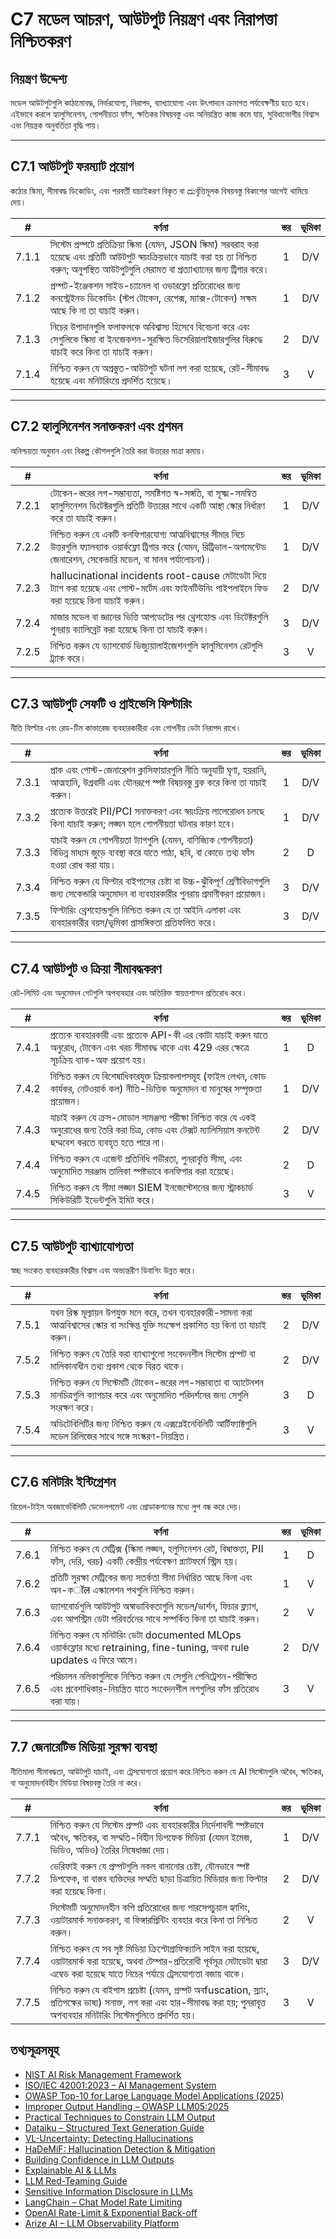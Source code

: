 # C7 মডেল আচরণ, আউটপুট নিয়ন্ত্রণ এবং নিরাপত্তা নিশ্চিতকরণ

## নিয়ন্ত্রণ উদ্দেশ্য

মডেল আউটপুটগুলি কাঠামোবদ্ধ, নির্ভরযোগ্য, নিরাপদ, ব্যাখ্যাযোগ্য এবং উৎপাদনে ক্রমাগত পর্যবেক্ষণীয় হতে হবে। এইভাবে করলে হ্যালুসিনেশন, গোপনীয়তা ফাঁস, ক্ষতিকর বিষয়বস্তু এবং অনিয়ন্ত্রিত কাজ কমে যায়, সুবিধাভোগীর বিশ্বাস এবং নিয়ন্ত্রক অনুবর্তিতা বৃদ্ধি পায়।

---

## C7.1 আউটপুট ফরম্যাট প্রয়োগ

কঠোর স্কিমা, সীমাবদ্ধ ডিকোডিং, এবং পরবর্তী যাচাইকরণ বিকৃত বা ದುর্বৃত্তিমূলক বিষয়বস্তু বিকাশের আগেই থামিয়ে দেয়।

|   #   | বর্ণনা                                                                                                                                                                                                        | স্তর | ভূমিকা |
| :---: | ------------------------------------------------------------------------------------------------------------------------------------------------------------------------------------------------------------- | :--: | :----: |
| 7.1.1 | সিস্টেম প্রম্পটে প্রতিক্রিয়া স্কিমা (যেমন, JSON স্কিমা) সরবরাহ করা হয়েছে এবং প্রতিটি আউটপুট স্বয়ংক্রিয়ভাবে যাচাই করা হয় তা নিশ্চিত করুন; অনুপস্থিত আউটপুটগুলি মেরামত বা প্রত্যাখ্যানের জন্য ট্রিগার করে। |  1   |  D/V   |
| 7.1.2 | প্রম্পট-ইঞ্জেকশন সাইড-চ্যানেল বা ওভারফ্লো প্রতিরোধের জন্য কনস্ট্রেইনড ডিকোডিং (স্টপ টোকেন, রেগেক্স, ম্যাক্স-টোকেন) সক্ষম আছে কি না তা যাচাই করুন।                                                             |  1   |  D/V   |
| 7.1.3 | নিচের উপাদানগুলি ফলাফলকে অবিশ্বাস্য হিসেবে বিবেচনা করে এবং সেগুলিকে স্কিমা বা ইনজেকশন-সুরক্ষিত ডিসেরিয়ালাইজারগুলির বিরুদ্ধে যাচাই করে কিনা তা যাচাই করুন।                                                    |  2   |  D/V   |
| 7.1.4 | নিশ্চিত করুন যে অপ্রস্তুত-আউটপুট ঘটনা লগ করা হয়েছে, রেট-সীমাবদ্ধ হয়েছে এবং মনিটরিংয়ে প্রদর্শিত হয়েছে।                                                                                                     |  3   |   V    |

---

## C7.2 হ্যালুসিনেশন সনাক্তকরণ এবং প্রশমন

অনিশ্চয়তা অনুমান এবং বিকল্প কৌশলগুলি তৈরি করা উত্তরের মাত্রা কমায়।

|   #   | বর্ণনা                                                                                                                                                                             | স্তর | ভূমিকা |
| :---: | ---------------------------------------------------------------------------------------------------------------------------------------------------------------------------------- | :--: | :----: |
| 7.2.1 | টোকেন-স্তরের লগ-সম্ভাব্যতা, সমষ্টিগত স্ব-সঙ্গতি, বা সূক্ষ্ম-সমন্বিত হ্যালুসিনেশন ডিটেক্টরগুলি প্রতিটি উত্তরের সাথে একটি আস্থা স্কোর নির্ধারণ করে তা যাচাই করুন।                    |  1   |  D/V   |
| 7.2.2 | নিশ্চিত করুন যে একটি কনফিগারযোগ্য আত্মবিশ্বাসের সীমার নিচে উত্তরগুলি ফ্যালব্যাক ওয়ার্কফ্লো ট্রিগার করে (যেমন, রিট্রিভাল-অগমেন্টেড জেনারেশন, সেকেন্ডারি মডেল, বা মানব পর্যালোচনা)। |  1   |  D/V   |
| 7.2.3 |  hallucinational incidents root-cause মেটাডেটা দিয়ে ট্যাগ করা হয়েছে এবং পোস্ট-মর্টেম এবং ফাইনটিউনিং পাইপলাইনে ফিড করা হয়েছে কিনা যাচাই করুন।                                    |  2   |  D/V   |
| 7.2.4 | মাজার মডেল বা জ্ঞানের ভিত্তি আপডেটের পর থ্রেশহোল্ড এবং ডিটেক্টরগুলি পুনরায় ক্যালিব্রেট করা হয়েছে কিনা তা যাচাই করুন।                                                             |  3   |  D/V   |
| 7.2.5 | নিশ্চিত করুন যে ড্যাশবোর্ড ভিজ্যুয়ালাইজেশনগুলি হ্যালুসিনেশন রেটগুলি ট্র্যাক করে।                                                                                                  |  3   |   V    |

---

## C7.3 আউটপুট সেফটি ও প্রাইভেসি ফিল্টারিং

নীতি ফিল্টার এবং রেড-টিম কাভারেজ ব্যবহারকারীরা এবং গোপনীয় ডেটা নিরাপদ রাখে।

|   #   | বর্ণনা                                                                                                                                                 | স্তর | ভূমিকা |
| :---: | ------------------------------------------------------------------------------------------------------------------------------------------------------ | :--: | :----: |
| 7.3.1 | প্রাক এবং পোস্ট-জেনারেশন ক্লাসিফায়ারগুলি নীতি অনুযায়ী ঘৃণা, হয়রানি, আত্মহানি, উগ্রবাদী এবং যৌনরূপে স্পষ্ট বিষয়বস্তু ব্লক করে কিনা তা যাচাই করুন।   |  1   |  D/V   |
| 7.3.2 | প্রত্যেক উত্তরেই PII/PCI সনাক্তকরণ এবং স্বয়ংক্রিয় লালেরোধন চলছে কিনা যাচাই করুন; লঙ্ঘন হলে গোপনীয়তা ঘটনার কারণ হবে।                                 |  1   |  D/V   |
| 7.3.3 | যাচাই করুন যে গোপনীয়তা ট্যাগগুলি (যেমন, বাণিজ্যিক গোপনীয়তা) বিভিন্ন মাধ্যম জুড়ে ব্যবস্থা করে যাতে পাঠ্য, ছবি, বা কোডে তথ্য ফাঁস হওয়া রোধ করা যায়। |  2   |   D    |
| 7.3.4 | নিশ্চিত করুন যে ফিল্টার বাইপাসের চেষ্টা বা উচ্চ-ঝুঁকিপূর্ণ শ্রেণীবিভাগগুলি জন্য সেকেন্ডারি অনুমোদন বা ব্যবহারকারীর পুনরায় প্রমাণীকরণ প্রয়োজন।        |  3   |  D/V   |
| 7.3.5 | ফিল্টারিং থ্রেশহোল্ডগুলি নিশ্চিত করুন যে তা আইনি এলাকা এবং ব্যবহারকারীর বয়স/ভূমিকা প্রাসঙ্গিকতা প্রতিফলিত করে।                                        |  3   |  D/V   |

---

## C7.4 আউটপুট ও ক্রিয়া সীমাবদ্ধকরণ

রেট-লিমিট এবং অনুমোদন গেটগুলি অপব্যবহার এবং অতিরিক্ত স্বায়ত্তশাসন প্রতিরোধ করে।

|   #   | বর্ণনা                                                                                                                                                            | স্তর | ভূমিকা |
| :---: | ----------------------------------------------------------------------------------------------------------------------------------------------------------------- | :--: | :----: |
| 7.4.1 | প্রত্যেক ব্যবহারকারী এবং প্রত্যেক API-কী এর কোটা যাচাই করুন যাতে অনুরোধ, টোকেন এবং খরচ সীমাবদ্ধ থাকে এবং 429 এরর ক্ষেত্রে সূচক্রিয় ব্যাক-অফ প্রয়োগ হয়।         |  1   |   D    |
| 7.4.2 | নিশ্চিত করুন যে বিশেষাধিকারযুক্ত ক্রিয়াকলাপসমূহ (ফাইল লেখন, কোড কার্যকর, নেটওয়ার্ক কল) নীতি-ভিত্তিক অনুমোদন বা মানুষের সম্পৃক্ততা প্রয়োজন।                     |  1   |  D/V   |
| 7.4.3 | যাচাই করুন যে ক্রস-মোডাল সামঞ্জস্য পরীক্ষা নিশ্চিত করে যে একই অনুরোধের জন্য তৈরি করা চিত্র, কোড এবং টেক্সট ম্যালিসিয়াস কনটেন্ট ছদ্মবেশ করতে ব্যবহৃত হতে পারে না। |  2   |  D/V   |
| 7.4.4 | নিশ্চিত করুন যে এজেন্ট প্রতিনিধি গভীরতা, পুনরাবৃত্তি সীমা, এবং অনুমোদিত সরঞ্জাম তালিকা স্পষ্টভাবে কনফিগার করা হয়েছে।                                             |  2   |   D    |
| 7.4.5 | নিশ্চিত করুন যে সীমা লঙ্ঘন SIEM ইনজেস্টেশনের জন্য স্ট্রাকচার্ড সিকিউরিটি ইভেন্টগুলি ইমিট করে।                                                                     |  3   |   V    |

---

## C7.5 আউটপুট ব্যাখ্যাযোগ্যতা

স্বচ্ছ সংকেত ব্যবহারকারীর বিশ্বাস এবং অভ্যন্তরীণ ডিবাগিং উন্নত করে।

|   #   | বর্ণনা                                                                                                                                          | স্তর | ভূমিকা |
| :---: | ----------------------------------------------------------------------------------------------------------------------------------------------- | :--: | :----: |
| 7.5.1 | যখন রিস্ক মূল্যায়ন উপযুক্ত মনে করে, তখন ব্যবহারকারী-সামনা করা আত্মবিশ্বাসের স্কোর বা সংক্ষিপ্ত যুক্তি সংক্ষেপ প্রকাশিত হয় কিনা তা যাচাই করুন। |  2   |  D/V   |
| 7.5.2 | নিশ্চিত করুন যে তৈরি করা ব্যাখ্যাগুলো সংবেদনশীল সিস্টেম প্রম্পট বা মালিকানাধীন তথ্য প্রকাশ থেকে বিরত থাকে।                                      |  2   |  D/V   |
| 7.5.3 | নিশ্চিত করুন যে সিস্টেমটি টোকেন-স্তরের লগ-সম্ভাব্যতা বা অ্যাটেনশন মানচিত্রগুলি ক্যাপচার করে এবং অনুমোদিত পরিদর্শনের জন্য সেগুলি সংরক্ষণ করে।    |  3   |   D    |
| 7.5.4 | অডিটেবিলিটির জন্য নিশ্চিত করুন যে এক্সপ্লেইনেবিলিটি আর্টিফ্যাক্টগুলি মডেল রিলিজের সাথে সঙ্গে সংস্করণ-নিয়ন্ত্রিত।                               |  3   |   V    |

---

## C7.6 মনিটরিং ইন্টিগ্রেশন

রিয়েল-টাইম অবজার্ভেবিলিটি ডেভেলপমেন্ট এবং প্রোডাকশনের মধ্যে লুপ বন্ধ করে দেয়।

|   #   | বর্ণনা                                                                                                                                      | স্তর | ভূমিকা |
| :---: | ------------------------------------------------------------------------------------------------------------------------------------------- | :--: | :----: |
| 7.6.1 | নিশ্চিত করুন যে মেট্রিক্স (স্কিমা লঙ্ঘন, হলুসিনেশন রেট, বিষাক্ততা, PII ফাঁস, দেরি, খরচ) একটি কেন্দ্রীয় পর্যবেক্ষণ প্ল্যাটফর্মে স্ট্রিম হয়। |  1   |   D    |
| 7.6.2 | প্রতিটি সুরক্ষা মেট্রিকের জন্য সতর্কতা সীমা নির্ধারিত আছে কিনা এবং অন-কॉल এস্কালেশন পথগুলি নিশ্চিত করুন।                                    |  1   |   V    |
| 7.6.3 | ড্যাশবোর্ডগুলি আউটপুট অস্বাভাবিকতাগুলি মডেল/ভার্শন, ফিচার ফ্ল্যাগ, এবং আপস্ট্রিম ডেটা পরিবর্তনের সাথে সম্পর্কিত কিনা তা যাচাই করুন।         |  2   |   V    |
| 7.6.4 | নিশ্চিত করুন যে মনিটরিং ডেটা documented MLOps ওয়ার্কফ্লোর মধ্যে retraining, fine-tuning, অথবা rule updates এ ফিরে আসে।                     |  2   |  D/V   |
| 7.6.5 | পরিচালন নলিকাগুলিকে নিশ্চিত করুন যে সেগুলি পেনিট্রেশন-পরীক্ষিত এবং প্রবেশাধিকার-নিয়ন্ত্রিত যাতে সংবেদনশীল লগগুলির ফাঁস প্রতিরোধ করা যায়।  |  3   |   V    |

---

## 7.7 জেনারেটিভ মিডিয়া সুরক্ষা ব্যবস্থা

নীতিমালা সীমাবদ্ধতা, আউটপুট যাচাই, এবং ট্রেসযোগ্যতা প্রয়োগ করে নিশ্চিত করুন যে AI সিস্টেমগুলি অবৈধ, ক্ষতিকর, বা অনুমোদনবিহীন মিডিয়া বিষয়বস্তু তৈরি না করে।

|   #   | বর্ণনা                                                                                                                                                                                                           | স্তর | ভূমিকা |
| :---: | ---------------------------------------------------------------------------------------------------------------------------------------------------------------------------------------------------------------- | :--: | :----: |
| 7.7.1 | নিশ্চিত করুন যে সিস্টেম প্রম্পট এবং ব্যবহারকারীর নির্দেশাবলী স্পষ্টভাবে অবৈধ, ক্ষতিকর, বা সম্মতি-বিহীন ডিপফেক মিডিয়া (যেমন ইমেজ, ভিডিও, অডিও) তৈরির নিষেধাজ্ঞা দেয়।                                            |  1   |  D/V   |
| 7.7.2 | ভেরিফাই করুন যে প্রম্পটগুলি নকল বানানোর চেষ্টা, যৌনভাবে স্পষ্ট ডিপফেক, বা বাস্তব ব্যক্তিদের সম্মতি ছাড়া চিত্রায়িত মিডিয়ার জন্য ফিল্টার করা হয়েছে কিনা।                                                       |  2   |  D/V   |
| 7.7.3 | সিস্টেমটি অনুমোদনহীন কপি প্রতিরোধের জন্য পারসেপচুয়াল হ্যাশিং, ওয়াটারমার্ক সনাক্তকরণ, বা ফিঙ্গারপ্রিন্টিং ব্যবহার করে কিনা তা নিশ্চিত করুন।                                                                     |  2   |   V    |
| 7.7.4 | নিশ্চিত করুন যে সব সৃষ্ট মিডিয়া ক্রিপ্টোগ্রাফিক্যালি সাইন করা হয়েছে, ওয়াটারমার্ক করা হয়েছে, অথবা টেম্পার-প্রতিরোধী পূর্বসূত্র মেটাডেটা দ্বারা এম্বেড করা হয়েছে যাতে নিচের পর্যায়ে ট্রেসযোগ্যতা বজায় থাকে। |  3   |  D/V   |
| 7.7.5 | নিশ্চিত করুন যে বাইপাস প্রচেষ্টা (যেমন, প্রম্পট অবfuscation, স্ল্যাং, প্রতিপক্ষের ভাষ্য) সনাক্ত, লগ করা এবং হার-সীমাবদ্ধ করা হয়; পুনরাবৃত্ত অপব্যবহার মনিটারিং সিস্টেমগুলিতে প্রদর্শিত হয়।                     |  3   |   V    |

## তথ্যসূত্রসমূহ

* [NIST AI Risk Management Framework](https://www.nist.gov/itl/ai-risk-management-framework)
* [ISO/IEC 42001:2023 – AI Management System](https://www.iso.org/obp/ui/en/)
* [OWASP Top-10 for Large Language Model Applications (2025)](https://owasp.org/www-project-top-10-for-large-language-model-applications/)
* [Improper Output Handling – OWASP LLM05:2025](https://genai.owasp.org/llmrisk/llm052025-improper-output-handling/)
* [Practical Techniques to Constrain LLM Output](https://mychen76.medium.com/practical-techniques-to-constraint-llm-output-in-json-format-e3e72396c670)
* [Dataiku – Structured Text Generation Guide](https://blog.dataiku.com/your-guide-to-structured-text-generation)
* [VL-Uncertainty: Detecting Hallucinations](https://arxiv.org/abs/2411.11919)
* [HaDeMiF: Hallucination Detection & Mitigation](https://openreview.net/forum?id=VwOYxPScxB)
* [Building Confidence in LLM Outputs](https://www.alkymi.io/data-science-room/building-confidence-in-llm-outputs)
* [Explainable AI & LLMs](https://duncsand.medium.com/explainable-ai-140912d31b3b)
* [LLM Red-Teaming Guide](https://www.confident-ai.com/blog/red-teaming-llms-a-step-by-step-guide)
* [Sensitive Information Disclosure in LLMs](https://virtualcyberlabs.com/llm-sensitive-information-disclosure/)
* [LangChain – Chat Model Rate Limiting](https://python.langchain.com/docs/how_to/chat_model_rate_limiting/)
* [OpenAI Rate-Limit & Exponential Back-off](https://hackernoon.com/openais-rate-limit-a-guide-to-exponential-backoff-for-llm-evaluation)
* [Arize AI – LLM Observability Platform](https://arize.com/)


